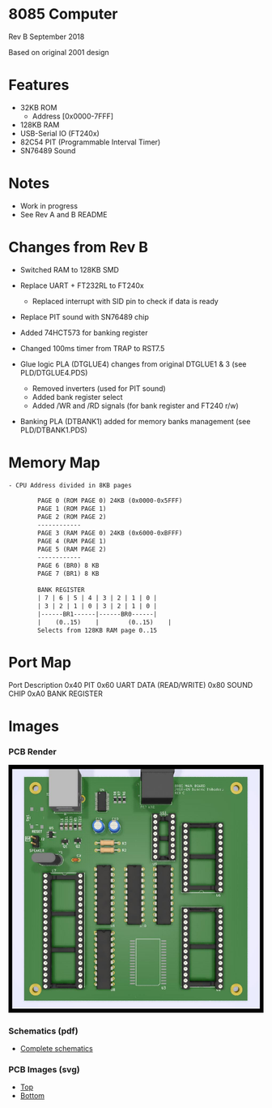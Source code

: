 # 8085 Computer
Rev B September 2018

Based on original 2001 design

Features
============
- 32KB ROM 
  - Address [0x0000-7FFF]
- 128KB RAM
- USB-Serial IO (FT240x)
- 82C54 PIT (Programmable Interval Timer) 
- SN76489 Sound

Notes
============
- Work in progress
- See Rev A and B README

Changes from Rev B
============
- Switched RAM to 128KB SMD
- Replace UART + FT232RL to FT240x
	- Replaced interrupt with SID pin to check if data is ready
- Replace PIT sound with SN76489 chip
- Added 74HCT573 for banking register
- Changed 100ms timer from TRAP to RST7.5

- Glue logic PLA (DTGLUE4) changes from original DTGLUE1 & 3 (see PLD/DTGLUE4.PDS)
	- Removed inverters (used for PIT sound)
	- Added bank register select
	- Added /WR and /RD signals  (for bank register and FT240 r/w)

- Banking PLA (DTBANK1) added for memory banks management (see PLD/DTBANK1.PDS)

Memory Map
============
	- CPU Address divided in 8KB pages
```	
		PAGE 0 (ROM PAGE 0) 24KB (0x0000-0x5FFF)
		PAGE 1 (ROM PAGE 1)
		PAGE 2 (ROM PAGE 2)
		------------
		PAGE 3 (RAM PAGE 0) 24KB (0x6000-0xBFFF)
		PAGE 4 (RAM PAGE 1)
		PAGE 5 (RAM PAGE 2)
		------------
		PAGE 6 (BR0) 8 KB
		PAGE 7 (BR1) 8 KB
	
		BANK REGISTER
		| 7 | 6 | 5 | 4 | 3 | 2 | 1 | 0 |
		| 3 | 2 | 1 | 0 | 3 | 2 | 1 | 0 |
		|------BR1------|------BR0------|
		|    (0..15)    |		 (0..15)    |
		Selects from 128KB RAM page 0..15
```		

Port Map
============
Port Description
0x40 PIT
0x60 UART DATA (READ/WRITE)
0x80 SOUND CHIP
0xA0 BANK REGISTER

Images
============
### PCB Render
![PCB Render](./img/top-render.jpg "PCB Render")

### Schematics (pdf)
- [Complete schematics](./img/schema.pdf)

### PCB Images (svg)
- [Top](./img/pcb-front.svg)
- [Bottom](./img/pcb-back.svg)

